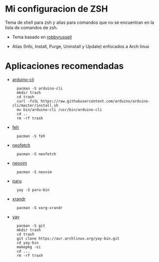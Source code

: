 # Mi configuracion de ZSH

Tema de shell para zsh y alias para comandos que no se encuentran en la lista de comandos de zsh.

- Tema basado en [robbyrussell](https://github.com/ohmyzsh/ohmyzsh/wiki/Themes#robbyrussell)

- Alias (Info, Install, Purge, Uninstall y Update) enfocados a Arch linux

# Aplicaciones recomendadas

- [arduino-cli](https://arduino.github.io/arduino-cli/0.23/getting-started/)

        pacman -S arduino-cli
        mkdir trash
        cd trash
        curl -fsSL https://raw.githubusercontent.com/arduino/arduino-cli/master/install.sh
        mv bin/arduino-cli /usr/bin/arduino-cli
        cd ..
        rm -rf trash

- [feh](https://feh.finalrewind.org/)

        pacman -S feh

- [neofetch](https://github.com/dylanaraps/neofetch)

        pacman -S neofetch

- [neovim](https://neovim.io)

        pacman -S neovim

- [paru](https://github.com/morganamilo/paru)

        yay -S paru-bin

- [xrandr](https://wiki.archlinux.org/title/xrandr)

        pacman -S xorg-xrandr

- [yay](https://aur.archlinux.org/packages/yay-bin)

        pacman -S git
        mkdir trash
        cd trash
        git clone https://aur.archlinux.org/yay-bin.git
        cd yay-bin
        makepkg -si
        cd ...
        rm -rf trash
